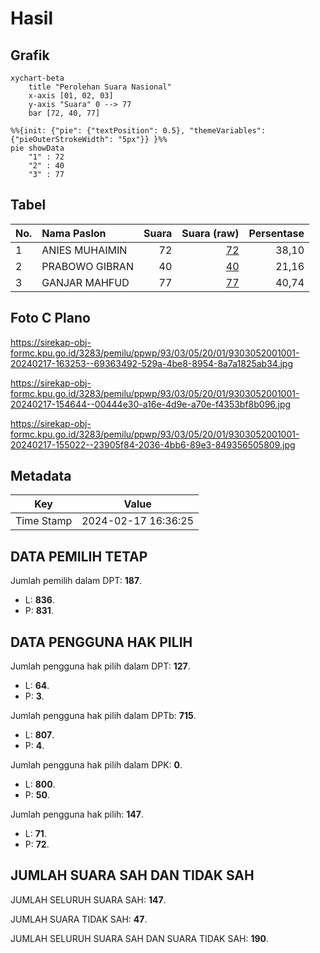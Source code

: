 # Hasil

## Grafik

```mermaid
xychart-beta
    title "Perolehan Suara Nasional"
    x-axis [01, 02, 03]
    y-axis "Suara" 0 --> 77
    bar [72, 40, 77]
```

```mermaid
%%{init: {"pie": {"textPosition": 0.5}, "themeVariables": {"pieOuterStrokeWidth": "5px"}} }%%
pie showData
    "1" : 72
    "2" : 40
    "3" : 77
```

## Tabel

| No. | Nama Paslon    | Suara | Suara (raw) | Persentase |
|:--- |:-------------- | -----:| -----------:| ----------:|
| 1   | ANIES MUHAIMIN | 72    | [72][p-1]   | 38,10      |
| 2   | PRABOWO GIBRAN | 40    | [40][p-2]   | 21,16      |
| 3   | GANJAR MAHFUD  | 77    | [77][p-3]   | 40,74      |


[p-1]: https://github.com/gigit-pemilu/pemilu-2024/blob/main/pilpres/hitung-suara/sub/93-papua-selatan/sub/03-mappi/sub/05-haju/sub/2001-yagatsu/sub/001-tps/sub/paslon-1.txt
[p-2]: https://github.com/gigit-pemilu/pemilu-2024/blob/main/pilpres/hitung-suara/sub/93-papua-selatan/sub/03-mappi/sub/05-haju/sub/2001-yagatsu/sub/001-tps/sub/paslon-2.txt
[p-3]: https://github.com/gigit-pemilu/pemilu-2024/blob/main/pilpres/hitung-suara/sub/93-papua-selatan/sub/03-mappi/sub/05-haju/sub/2001-yagatsu/sub/001-tps/sub/paslon-3.txt

## Foto C Plano

https://sirekap-obj-formc.kpu.go.id/3283/pemilu/ppwp/93/03/05/20/01/9303052001001-20240217-163253--69363492-529a-4be8-8954-8a7a1825ab34.jpg

https://sirekap-obj-formc.kpu.go.id/3283/pemilu/ppwp/93/03/05/20/01/9303052001001-20240217-154644--00444e30-a16e-4d9e-a70e-f4353bf8b096.jpg

https://sirekap-obj-formc.kpu.go.id/3283/pemilu/ppwp/93/03/05/20/01/9303052001001-20240217-155022--23905f84-2036-4bb6-89e3-849356505809.jpg


## Metadata

| Key        | Value               |
| ---------- | ------------------- |
| Time Stamp | 2024-02-17 16:36:25 |


## DATA PEMILIH TETAP

Jumlah pemilih dalam DPT: **187**.
 * L: **836**.
 * P: **831**.

## DATA PENGGUNA HAK PILIH

Jumlah pengguna hak pilih dalam DPT: **127**.
 * L: **64**.
 * P: **3**.

Jumlah pengguna hak pilih dalam DPTb: **715**.
 * L: **807**.
 * P: **4**.

Jumlah pengguna hak pilih dalam DPK: **0**.
 * L: **800**.
 * P: **50**.

Jumlah pengguna hak pilih: **147**.
 * L: **71**.
 * P: **72**.

## JUMLAH SUARA SAH DAN TIDAK SAH

JUMLAH SELURUH SUARA SAH: **147**.

JUMLAH SUARA TIDAK SAH: **47**.

JUMLAH SELURUH SUARA SAH DAN SUARA TIDAK SAH: **190**.


